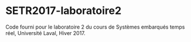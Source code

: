 # SETR2017-laboratoire2

Code fourni pour le laboratoire 2 du cours de Systèmes embarqués temps réel, Université Laval, Hiver 2017.
